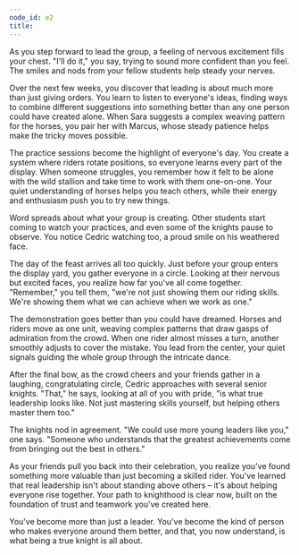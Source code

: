 ```yaml
---
node_id: e2
title: 
---
```


As you step forward to lead the group, a feeling of nervous excitement fills your chest. "I'll do it," you say, trying to sound more confident than you feel. The smiles and nods from your fellow students help steady your nerves.

Over the next few weeks, you discover that leading is about much more than just giving orders. You learn to listen to everyone's ideas, finding ways to combine different suggestions into something better than any one person could have created alone. When Sara suggests a complex weaving pattern for the horses, you pair her with Marcus, whose steady patience helps make the tricky moves possible.

The practice sessions become the highlight of everyone's day. You create a system where riders rotate positions, so everyone learns every part of the display. When someone struggles, you remember how it felt to be alone with the wild stallion and take time to work with them one-on-one. Your quiet understanding of horses helps you teach others, while their energy and enthusiasm push you to try new things.

Word spreads about what your group is creating. Other students start coming to watch your practices, and even some of the knights pause to observe. You notice Cedric watching too, a proud smile on his weathered face.

The day of the feast arrives all too quickly. Just before your group enters the display yard, you gather everyone in a circle. Looking at their nervous but excited faces, you realize how far you've all come together. "Remember," you tell them, "we're not just showing them our riding skills. We're showing them what we can achieve when we work as one."

The demonstration goes better than you could have dreamed. Horses and riders move as one unit, weaving complex patterns that draw gasps of admiration from the crowd. When one rider almost misses a turn, another smoothly adjusts to cover the mistake. You lead from the center, your quiet signals guiding the whole group through the intricate dance.

After the final bow, as the crowd cheers and your friends gather in a laughing, congratulating circle, Cedric approaches with several senior knights. "That," he says, looking at all of you with pride, "is what true leadership looks like. Not just mastering skills yourself, but helping others master them too."

The knights nod in agreement. "We could use more young leaders like you," one says. "Someone who understands that the greatest achievements come from bringing out the best in others."

As your friends pull you back into their celebration, you realize you've found something more valuable than just becoming a skilled rider. You've learned that real leadership isn't about standing above others – it's about helping everyone rise together. Your path to knighthood is clear now, built on the foundation of trust and teamwork you've created here.

You've become more than just a leader. You've become the kind of person who makes everyone around them better, and that, you now understand, is what being a true knight is all about.